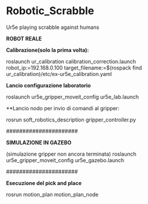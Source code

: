 # Robotic_Scrabble
Ur5e playing scrabble against humans

**ROBOT REALE**

**Calibrazione(solo la prima volta):**

roslaunch ur_calibration calibration_correction.launch  robot_ip:=192.168.0.100 target_filename:=$(rospack find ur_calibration)/etc/ex-ur5e_calibration.yaml 

**Lancio configurazione laboratorio**

roslaunch ur5e_gripper_moveit_config ur5e_lab.launch

**Lancio nodo per invio di comandi al gripper:

rosrun soft_robotics_description gripper_controller.py

######################

**SIMULAZIONE IN GAZEBO** 

(simulazione gripper non ancora terminata)
roslaunch ur5e_gripper_moveit_config ur5e_gazebo.launch

######################

**Esecuzione del pick and place**

rosrun motion_plan motion_plan_node
